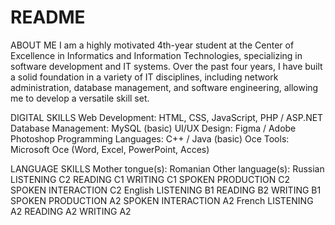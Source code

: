 # README
ABOUT ME
I am a highly motivated 4th-year student at the Center of Excellence in Informatics and Information
Technologies, specializing in software development and IT systems. Over the past four years, I have built a
solid foundation in a variety of IT disciplines, including network administration, database management,
and software engineering, allowing me to develop a versatile skill set.

DIGITAL SKILLS
Web Development:
HTML, CSS, JavaScript, PHP / ASP.NET
Database Management:
MySQL (basic)
UI/UX Design:
Figma / Adobe Photoshop
Programming Languages:
C++ / Java (basic)
Oce Tools:
Microsoft Oce (Word, Excel, PowerPoint, Acces) 

LANGUAGE SKILLS
Mother tongue(s): Romanian 
Other language(s):
Russian
LISTENING C2 READING C1 WRITING C1
SPOKEN PRODUCTION C2
SPOKEN INTERACTION C2
English
LISTENING B1 READING B2 WRITING B1
SPOKEN PRODUCTION A2
SPOKEN INTERACTION A2
French
LISTENING A2 READING A2 WRITING A2
